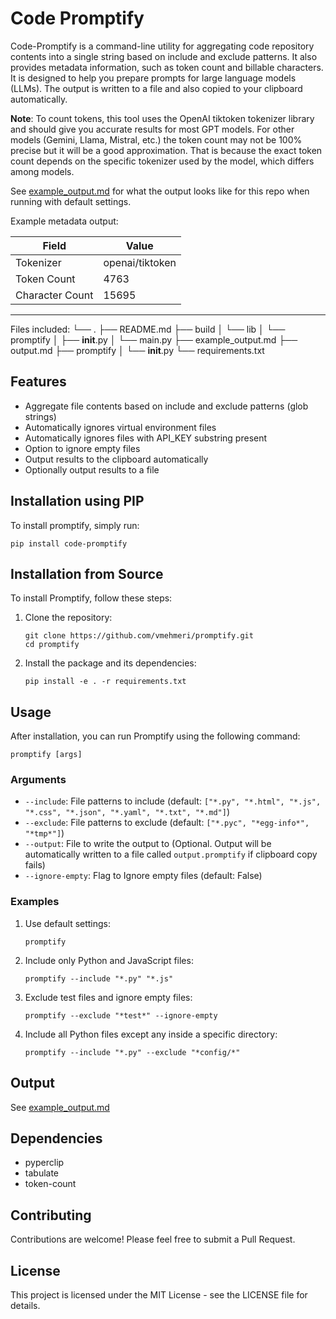 # Code Promptify

Code-Promptify is a command-line utility for aggregating code repository contents into a single string based on include and exclude patterns. It also provides metadata information, such as token count and billable characters. It is designed to help you prepare prompts for large language models (LLMs). The output is written to a file and also copied to your clipboard automatically.

**Note**: To count tokens, this tool uses the OpenAI tiktoken tokenizer library and should give you accurate results for most GPT models. For other models (Gemini, Llama, Mistral, etc.) the token count may not be 100% precise but it will be a good approximation. That is because the exact token count depends on the specific tokenizer used by the model, which differs among models. 

See [example_output.md](example_output.md) for what the output looks like for this repo when running with default settings.

Example metadata output:

| Field                   | Value           |
|-------------------------|-----------------|
| Tokenizer               | openai/tiktoken |
| Token Count             | 4763            |
| Character Count         | 15695           |
---------------  ---------------
Files included:
└── .
    ├── README.md
    ├── build
    │   └── lib
    │       └── promptify
    │           ├── __init__.py
    │           └── main.py
    ├── example_output.md
    ├── output.md
    ├── promptify
    │   └── __init__.py
    └── requirements.txt

## Features

- Aggregate file contents based on include and exclude patterns (glob strings)
- Automatically ignores virtual environment files
- Automatically ignores files with API_KEY substring present
- Option to ignore empty files 
- Output results to the clipboard automatically
- Optionally output results to a file

## Installation using PIP
To install promptify, simply run:

```
pip install code-promptify
```

## Installation from Source 

To install Promptify, follow these steps:

1. Clone the repository:
   ```
   git clone https://github.com/vmehmeri/promptify.git
   cd promptify
   ```

2. Install the package and its dependencies:
   ```
   pip install -e . -r requirements.txt
   ```


## Usage

After installation, you can run Promptify using the following command:

```
promptify [args]
```


### Arguments
- `--include`: File patterns to include (default: `["*.py", "*.html", "*.js", "*.css", "*.json", "*.yaml", "*.txt", "*.md"]`)
- `--exclude`: File patterns to exclude (default: `["*.pyc", "*egg-info*", "*tmp*"]`)
- `--output`: File to write the output to (Optional. Output will be automatically written to a file called `output.promptify` if clipboard copy fails)
- `--ignore-empty`: Flag to Ignore empty files (default: False)

### Examples

1. Use default settings:
   ```
   promptify
   ```

2. Include only Python and JavaScript files:
   ```
   promptify --include "*.py" "*.js"
   ```

3. Exclude test files and ignore empty files:
   ```
   promptify --exclude "*test*" --ignore-empty
   ```

4. Include all Python files except any inside a specific directory:
   ```
   promptify --include "*.py" --exclude "*config/*" 
   ```


## Output
See [example_output.md](example_output.md)

## Dependencies

- pyperclip
- tabulate
- token-count

## Contributing

Contributions are welcome! Please feel free to submit a Pull Request.

## License

This project is licensed under the MIT License - see the LICENSE file for details.

